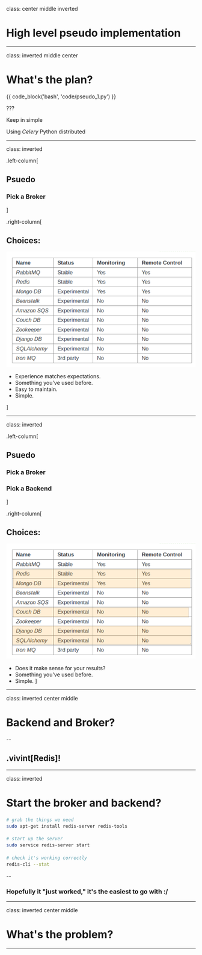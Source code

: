 class: center middle inverted

# High level pseudo implementation

---

class: inverted middle center

# What's the plan?

{{ code_block('bash', 'code/pseudo_1.py') }}

???

Keep in simple

Using *Celery* Python distributed 

---

class: inverted

.left-column[
## Psuedo
### Pick a Broker
]

.right-column[
## Choices:

![Celery Brokers](./static/img/broker_table.png)

- Experience matches expectations.
- Something you've used before.
- Easy to maintain.
- Simple.

]

---
class: inverted

.left-column[
## Psuedo
### Pick a Broker
### Pick a Backend
]

.right-column[
## Choices:

![Celery Backends](./static/img/backend_table.png)

- Does it make sense for your results?
- Something you've used before.
- Simple.
]

---
class: inverted center middle

# Backend and Broker?
--

## .vivint[Redis]!

---
class: inverted

# Start the broker and backend?

```bash
# grab the things we need
sudo apt-get install redis-server redis-tools

# start up the server
sudo service redis-server start

# check it's working correctly
redis-cli --stat
```
--

### Hopefully it "just worked," it's the easiest to go with :/

---
class: inverted center middle

# What's the problem?

---
